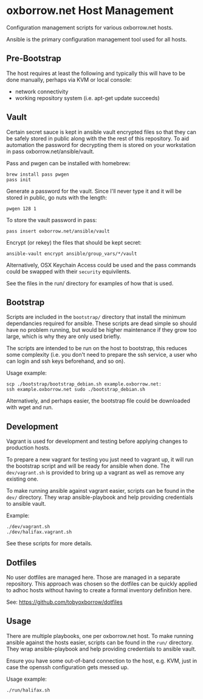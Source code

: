 # oxborrow.net Host Management

Configuration management scripts for various oxborrow.net hosts.

Ansible is the primary configuration management tool used for all hosts.

## Pre-Bootstrap

The host requires at least the following and typically this will have to be
done manually, perhaps via KVM or local console:

* network connectivity
* working repository system (i.e. apt-get update succeeds)

## Vault

Certain secret sauce is kept in ansible vault encrypted files so that they can
be safely stored in public along with the the rest of this repository. To aid
automation the password for decrypting them is stored on your workstation in
pass oxborrow.net/ansible/vault.

Pass and pwgen can be installed with homebrew:
```
brew install pass pwgen
pass init
```

Generate a password for the vault. Since I'll never type it and it will be
stored in public, go nuts with the length:
```
pwgen 128 1
```

To store the vault password in pass:
```
pass insert oxborrow.net/ansible/vault
```

Encrypt (or rekey) the files that should be kept secret:
```
ansible-vault encrypt ansible/group_vars/*/vault
```

Alternatively, OSX Keychain Access could be used and the pass commands could be
swapped with their `security` equivilents.

See the files in the run/ directory for examples of how that is used.

## Bootstrap

Scripts are included in the `bootstrap/` directory that install the minimum
dependancies required for ansible. These scripts are dead simple so should have
no problem running, but would be higher maintenance if they grow too large,
which is why they are only used briefly.

The scripts are intended to be run on the host to bootstrap, this reduces some
complexity (i.e. you don't need to prepare the ssh service, a user who can
login and ssh keys beforehand, and so on).

Usage example:

```
scp ./bootstrap/bootstrap_debian.sh example.oxborrow.net:
ssh example.oxborrow.net sudo ./bootstrap_debian.sh
```

Alternatively, and perhaps easier, the bootstrap file could be downloaded with
wget and run.

## Development

Vagrant is used for development and testing before applying changes to
production hosts.

To prepare a new vagrant for testing you just need to vagrant up, it will run
the bootstrap script and will be ready for ansible when done. The
`dev/vagrant.sh` is provided to bring up a vagrant as well as remove any
existing one.

To make running ansible against vagrant easier, scripts can be found in the
`dev/` directory. They wrap ansible-playbook and help providing credentials to
ansible vault.

Example:
```
./dev/vagrant.sh
./dev/halifax.vagrant.sh
```

See these scripts for more details.

## Dotfiles

No user dotfiles are managed here. Those are managed in a separate repository.
This approach was chosen so the dotfiles can be quickly applied to adhoc hosts
without having to create a formal inventory definition here.

See: https://github.com/tobyoxborrow/dotfiles

## Usage

There are multiple playbooks, one per oxborrow.net host. To make running
ansible against the hosts easier, scripts can be found in the `run/` directory.
They wrap ansible-playbook and help providing credentials to ansible vault.

Ensure you have some out-of-band connection to the host, e.g. KVM, just in case
the openssh configuration gets messed up.

Usage example:

```
./run/halifax.sh
```
